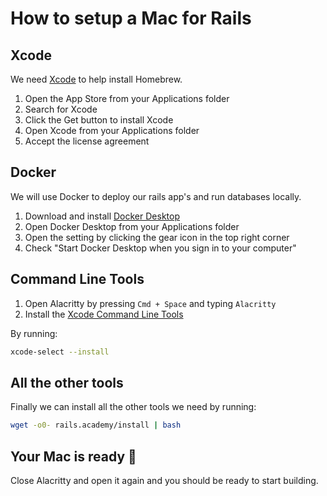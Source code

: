 # How to setup a Mac for Rails

## Xcode

We need [Xcode](https://developer.apple.com/xcode/) to help install Homebrew.

1. Open the App Store from your Applications folder
2. Search for Xcode
3. Click the Get button to install Xcode
4. Open Xcode from your Applications folder
5. Accept the license agreement

## Docker

We will use Docker to deploy our rails app's and run databases locally.

1. Download and install [Docker Desktop](https://www.docker.com/products/docker-desktop)
2. Open Docker Desktop from your Applications folder
3. Open the setting by clicking the gear icon in the top right corner
4. Check "Start Docker Desktop when you sign in to your computer"

## Command Line Tools

1. Open Alacritty by pressing `Cmd + Space` and typing `Alacritty`
2. Install the [Xcode Command Line Tools](https://mac.install.guide/commandlinetools/)

By running:

```bash
xcode-select --install
```

## All the other tools

Finally we can install all the other tools we need by running:

```bash
wget -o0- rails.academy/install | bash
```

## Your Mac is ready :tada:

Close Alacritty and open it again and you should be ready to start building.
